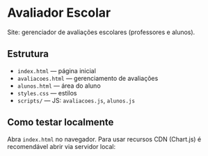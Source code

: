 # Avaliador Escolar

Site: gerenciador de avaliações escolares (professores e alunos).

## Estrutura
- `index.html` — página inicial
- `avaliacoes.html` — gerenciamento de avaliações
- `alunos.html` — área do aluno
- `styles.css` — estilos
- `scripts/` — JS: `avaliacoes.js`, `alunos.js`

## Como testar localmente
Abra `index.html` no navegador. Para usar recursos CDN (Chart.js) é recomendável abrir via servidor local:
